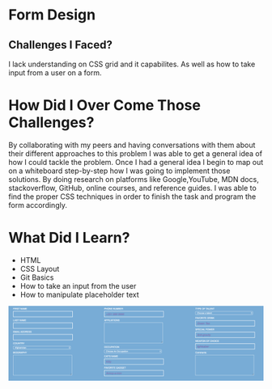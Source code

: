 # Form Design 

## Challenges I Faced? 

I lack understanding on CSS grid and it capabilites. As well as how to take input from a user on a form. 

# How Did I Over Come Those Challenges? 

By collaborating with my peers and having conversations with them about their different approaches to this problem I was able to get a general idea of how I could tackle the problem. Once I had a general idea I begin to map out on a whiteboard step-by-step how I was going to implement those solutions. By doing research on platforms like Google,YouTube, MDN docs, stackoverflow, GitHub, online courses, and reference guides. I was able to find the proper CSS techniques in order to finish the task and program the form accordingly. 

# What Did I Learn? 

* HTML
* CSS Layout
* Git Basics
* How to take an input from the user
* How to manipulate placeholder text



![Form Screen Shot](form.png)
